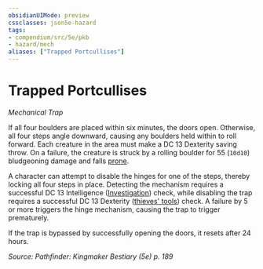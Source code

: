 ```yaml
---
obsidianUIMode: preview
cssclasses: json5e-hazard
tags:
- compendium/src/5e/pkb
- hazard/mech
aliases: ["Trapped Portcullises"]
---
```

# Trapped Portcullises
*Mechanical Trap*  

If all four boulders are placed within six minutes, the doors open. Otherwise, all four steps angle downward, causing any boulders held within to roll forward. Each creature in the area must make a DC 13 Dexterity saving throw. On a failure, the creature is struck by a rolling boulder for 55 (`10d10`) bludgeoning damage and falls [prone](2-Mechanics/CLI/rules/conditions.md#prone).

A character can attempt to disable the hinges for one of the steps, thereby locking all four steps in place. Detecting the mechanism requires a successful DC 13 Intelligence ([Investigation](2-Mechanics/CLI/rules/skills.md#Investigation)) check, while disabling the trap requires a successful DC 13 Dexterity ([thieves' tools](2-Mechanics/CLI/items/thieves-tools.md)) check. A failure by 5 or more triggers the hinge mechanism, causing the trap to trigger prematurely.

If the trap is bypassed by successfully opening the doors, it resets after 24 hours.

*Source: Pathfinder: Kingmaker Bestiary (5e) p. 189*